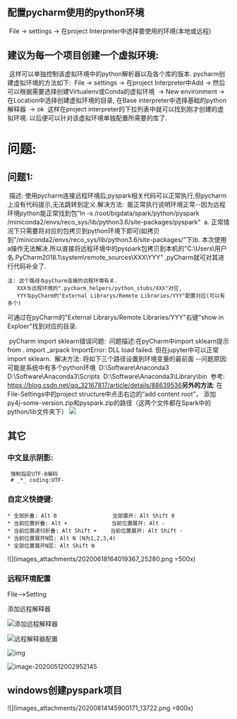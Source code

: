 ## 配置pycharm使用的python环境

​    File -> settings -> 在project Interpreter中选择要使用的环境(本地或远程)

## 建议为每一个项目创建一个虚拟环境:

​    这样可以单独控制该虚拟环境中的python解析器以及各个库的版本.
​    pycharm创建虚拟环境的方法如下:
​    File -> settings -> 在project Interpreter中Add -> 然后可以根据需要选择创建Virtualenv或Conda的虚拟环境
​    -> New environment -> 在Location中选择创建虚拟环境的目录, 在Base interpreter中选择基础的python解释器
​    -> ok
​    这样在project interpreter的下拉列表中就可以找到刚才创建的虚拟环境.
​    以后便可以针对该虚拟环境单独配置所需要的库了.

# 问题:

## 问题1:

​    描述:
​        使用pycharm连接远程环境后,pyspark相关代码可以正常执行,但pycharm上没有代码提示,无法跳转到定义.
​    解决方法:
​        能正常执行说明环境正常--因为远程环境python能正常找到包"ln -s /root/bigdata/spark/python/pyspark /miniconda2/envs/reco_sys/lib/python3.6/site-packages/pyspark"
​        a. 正常情况下只需要将对应的包拷贝到python环境下即可(如拷贝到"/miniconda2/envs/reco_sys/lib/python3.6/site-packages/"下)
​        b. 本次使用a操作无法解决.所以直接将远程环境中的pyspark包拷贝到本机的"C:\Users\用户名\.PyCharm2018.1\system\remote_sources\XXX\YYY" ,pyCharm就可对其进行代码补全了.
​        

    注: 这个路径与pyCharm连接的远程环境有关. 
       XXX与远程环境的".pycharm_helpers/python_stubs/XXX"对应,
       YYY与pyCharm的"External Librarys/Remote Libraries/YYY"配置对应(可以有多个)
   可通过在pyCharm的"External Librarys/Remote Libraries/YYY"右键"show in Exploer"找到对应的目录.

​    pyCharm import sklearn错误问题:
​    问题描述:在pyCharm中import sklearn提示from . import _arpack  ImportError: DLL load failed.
​             但在jupyter中可以正常import sklearn.
​    解决方法: 将如下三个路径设置到环境变量的最前面 --问题原因:可能是系统中有多个python环境
​        D:\Software\Anaconda3
​        D:\Software\Anaconda3\Scripts
​        D:\Software\Anaconda3\Library\bin
​    参考: https://blog.csdn.net/qq_32167817/article/details/88639536
​    ​
     **另外的方法**:
     在File-Settings中的project structure中点击右边的“add  content root”，
     添加py4j-some-version.zip和pyspark.zip的路径（这两个文件都在Spark中的python/lib文件夹下）
     ![](images_attachments/20200813194817964_11260.png)

## 其它
### 中文显示阴影:
     强制指定UTF-8编码
     # _*_ coding:UTF-

###  自定义快捷键:
    * 全部折叠: Alt 0               　 全部展开: Alt Shift 0
    * 当前位置折叠: Alt +              当前位置展开: Alt -
    * 当前位置递归折叠: Alt Shift +　　 当前位置展开: Alt Shift -
    * 当前位置展开N层: Alt N (N为1,2,3,4)
    * 全部位置展开N层: Alt Shift N
![](images_attachments/20200618164019367_25280.png =500x)



### 远程环境配置

File-->Setting

添加远程解释器

![添加远程解释器](pycharm使用.assets/image-20200512002723204.png) 

![远程解释器配置](pycharm使用.assets/image-20200512002909033.png)

![img](pycharm使用.assets/1U%[SMQ9ML44ZH_@ZKCZJ.png)

![image-20200512002952145](pycharm使用.assets/image-20200512002952145.png)



## windows创建pyspark项目
![](images_attachments/20200814145900171_13722.png =800x)



